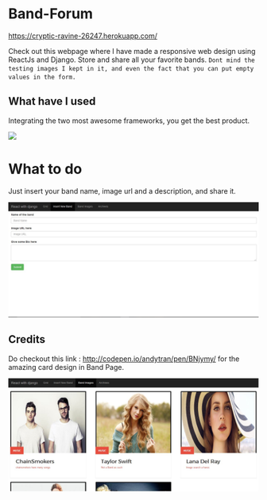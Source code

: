 # Band-Forum
https://cryptic-ravine-26247.herokuapp.com/

Check out this webpage where I have made a responsive web design using ReactJs and Django.
Store and share all your favorite bands. `Dont mind the testing images I kept in it, and even the fact that you can put empty values in the form.`

## What have I used

Integrating the two most awesome frameworks, you get the best product.

<img src="http://blog.collectivecloudperu.com/wp-content/uploads/2016/04/drat-930x305.png" />

# What to do

Just insert your band name, image url and a description, and share it.

<img src="https://github.com/VinayakBagaria/Band-Forum/blob/master/assets/insert.JPG" />

## Credits

Do checkout this link : http://codepen.io/andytran/pen/BNjymy/ for the amazing card design in Band Page.

<img src="https://github.com/VinayakBagaria/Band-Forum/blob/master/assets/band%20images.JPG" />
